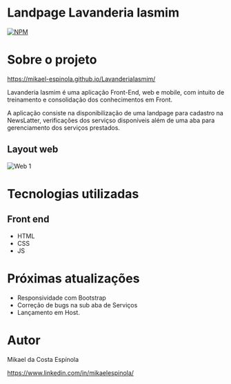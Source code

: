 # Landpage Lavanderia Iasmim 
[![NPM](https://img.shields.io/npm/l/react)](https://github.com/mikael-espinola/LavanderiaIasmim/blob/main/LICENCE) 

# Sobre o projeto

https://mikael-espinola.github.io/LavanderiaIasmim/

Lavanderia Iasmim é uma aplicação Front-End, web e mobile, com intuito de treinamento e consolidação dos conhecimentos em Front.

A aplicação consiste na disponibilização de uma landpage para cadastro na NewsLatter, verificações dos serviçso disponíveis além de uma aba para gerenciamento dos serviços prestados. 

## Layout web
![Web 1](https://github.com/mikael-espinola/arquivosreadme/blob/main/img-LI-2-0/print-1-landpage.png)

# Tecnologias utilizadas

## Front end
- HTML 
- CSS 
- JS

# Próximas atualizações

+ Responsividade com Bootstrap
+ Correção de bugs na sub aba de Serviços
+ Lançamento em Host.




# Autor

Mikael da Costa Espínola

https://www.linkedin.com/in/mikaelespinola/
